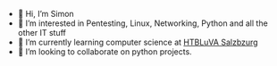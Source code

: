 - 👋 Hi, I’m Simon
- 👀 I’m interested in Pentesting, Linux, Networking, Python and all the other IT stuff
- 🌱 I’m currently learning computer science at [HTBLuVA Salzbzurg](http://www.htl-salzburg.ac.at/startseite.html)
- 💞️ I’m looking to collaborate on python projects.
<!--- - 📫 --->

<!---
Der-Cyber-Coach/Der-Cyber-Coach is a ✨ special ✨ repository because its `README.md` (this file) appears on your GitHub profile.
You can click the Preview link to take a look at your changes.
--->
